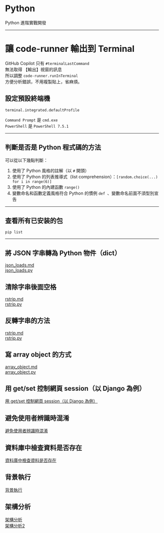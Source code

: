 # Python
Python 進階實戰開發

---

# 讓 code-runner 輸出到 Terminal
GitHub Copilot 只有 `#terminalLastCommand`  
無法取得 【輸出】視窗的訊息  
所以調整 `code-runner.runInTerminal`  
方便分析錯誤，不用複製貼上，省麻煩。  

## 設定預設終端機
```shell
terminal.integrated.defaultProfile
```
`Command Prompt` 是 `cmd.exe`  
`PowerShell` 是 `PowerShell 7.5.1`  

---

## 判斷是否是 Python 程式碼的方法
可以從以下幾點判斷：
1. 使用了 Python 風格的註解（以 `#` 開頭）
2. 使用了 Python 的列表推導式（list comprehension）：`[random.choice(...) for i in range(6)]`
3. 使用了 Python 的內建函數 `range()`
4. 變數命名和函數定義風格符合 Python 的慣例 `def `、變數命名前面不須型別宣告

---

## 查看所有已安装的包
```shell
pip list
```

---

## 將 JSON 字串轉為 Python 物件（dict）
[json_loads.md](./docs/json/json_loads.md)  
[json_loads.py](./src/json/json_loads.py)  

## 清除字串後面空格
[rstrip.md](./docs/string/rstrip.md)  
[rstrip.py](./src/string/rstrip.py)  

## 反轉字串的方法
[rstrip.md](./docs/string/reversed.md)  
[rstrip.py](./src/string/reversed.py)  

## 寫 array object 的方式
[array_object.md](./docs/array/array_object.md)  
[array_object.py](./src/array/array_object.py)  

## 用 get/set 控制網頁 session（以 Django 為例）
[用 get/set 控制網頁 session（以 Django 為例）](./docs/session.md)  

## 避免使用者辨識時混淆
[避免使用者辨識時混淆](./docs/generate_random_specify_code.md)  

## 資料庫中檢查資料是否存在
[資料庫中檢查資料是否存在](./docs/check_group_id_duplicate.md)  

## 背景執行
[背景執行](./docs/daemonize.md)  

## 架構分析
[架構分析](./docs/sa.md)  
[架構分析2](./docs/sa2.md)  

